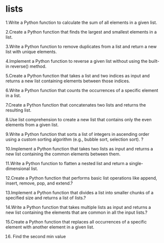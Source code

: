 # lists

1.Write a Python function to calculate the sum of all elements in a given list.

2.Create a Python function that finds the largest and smallest elements in a list.

3.Write a Python function to remove duplicates from a list and return a new list with unique elements.

4.Implement a Python function to reverse a given list without using the built-in reverse() method.

5.Create a Python function that takes a list and two indices as input and returns a new list containing elements between those indices.

6.Write a Python function that counts the occurrences of a specific element in a list.

7.Create a Python function that concatenates two lists and returns the resulting list.

8.Use list comprehension to create a new list that contains only the even elements from a given list.

9.Write a Python function that sorts a list of integers in ascending order using a custom sorting algorithm (e.g., bubble sort, selection sort). ?

10.Implement a Python function that takes two lists as input and returns a new list containing the common elements between them.

11.Write a Python function to flatten a nested list and return a single-dimensional list.

12.Create a Python function that performs basic list operations like append, insert, remove, pop, and extend.?

13.Implement a Python function that divides a list into smaller chunks of a specified size and returns a list of lists.?

14.Write a Python function that takes multiple lists as input and returns a new list containing the elements that are common in all the input lists.?

15.Create a Python function that replaces all occurrences of a specific element with another element in a given list.

16. Find the second min value
